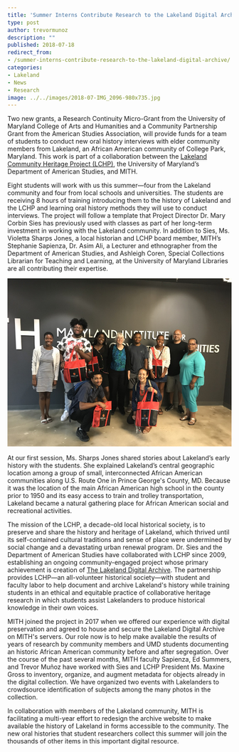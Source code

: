 ```yaml
---
title: 'Summer Interns Contribute Research to the Lakeland Digital Archive'
type: post
author: trevormunoz
description: ""
published: 2018-07-18
redirect_from: 
- /summer-interns-contribute-research-to-the-lakeland-digital-archive/
categories:
- Lakeland
- News
- Research
image: ../../images/2018-07-IMG_2096-980x735.jpg
---
```

Two new grants, a Research Continuity Micro-Grant from the University of Maryland College of Arts and Humanities and a Community Partnership Grant from the American Studies Association, will provide funds for a team of students to conduct new oral history interviews with elder community members from Lakeland, an African American community of College Park, Maryland. This work is part of a collaboration between the [Lakeland Community Heritage Project (LCHP)](https://lakelandchp.com/), the University of Maryland’s Department of American Studies, and MITH.

Eight students will work with us this summer—four from the Lakeland community and four from local schools and universities. The students are receiving 8 hours of training introducing them to the history of Lakeland and the LCHP and learning oral history methods they will use to conduct interviews. The project will follow a template that Project Director Dr. Mary Corbin Sies has previously used with classes as part of her long-term investment in working with the Lakeland community. In addition to Sies, Ms. Violetta Sharps Jones, a local historian and LCHP board member, MITH’s Stephanie Sapienza, Dr. Asim Ali, a Lecturer and ethnographer from the Department of American Studies, and Ashleigh Coren, Special Collections Librarian for Teaching and Learning, at the University of Maryland Libraries are all contributing their expertise.

![Group photo of interns and instructors for Lakeland oral history project](../../images/2018-07-IMG_2096-980x735.jpg)

At our first session, Ms. Sharps Jones shared stories about Lakeland’s early history with the students. She explained Lakeland’s central geographic location among a group of small, interconnected African American communities along U.S. Route One in Prince George's County, MD. Because it was the location of the main African American high school in the county prior to 1950 and its easy access to train and trolley transportation, Lakeland became a natural gathering place for African American social and recreational activities.

The mission of the LCHP, a decade-old local historical society, is to preserve and share the history and heritage of Lakeland, which thrived until its self-contained cultural traditions and sense of place were undermined by social change and a devastating urban renewal program. Dr. Sies and the Department of American Studies have collaborated with LCHP since 2009, establishing an ongoing community-engaged project whose primary achievement is creation of [The Lakeland Digital Archive](https://lakeland.umd.edu/). The partnership provides LCHP—an all-volunteer historical society—with student and faculty labor to help document and archive Lakeland's history while training students in an ethical and equitable practice of collaborative heritage research in which students assist Lakelanders to produce historical knowledge in their own voices.

MITH joined the project in 2017 when we offered our experience with digital preservation and agreed to house and secure the Lakeland Digital Archive on MITH's servers. Our role now is to help make available the results of years of research by community members and UMD students documenting an historic African American community before and after segregation. Over the course of the past several months, MITH faculty Sapienza, Ed Summers, and Trevor Muñoz have worked with Sies and LCHP President Ms. Maxine Gross to inventory, organize, and augment metadata for objects already in the digital collection. We have organized two events with Lakelanders to crowdsource identification of subjects among the many photos in the collection.

In collaboration with members of the Lakeland community, MITH is facilitating a multi-year effort to redesign the archive website to make available the history of Lakeland in forms accessible to the community. The new oral histories that student researchers collect this summer will join the thousands of other items in this important digital resource.
